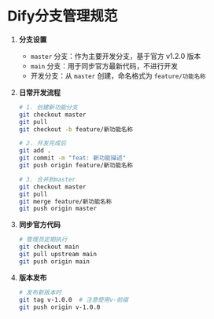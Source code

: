 # Dify分支管理规范

1. **分支设置**

   - `master` 分支：作为主要开发分支，基于官方 v1.2.0 版本
   - `main` 分支：用于同步官方最新代码，不进行开发
   - 开发分支：从 `master` 创建，命名格式为 `feature/功能名称`

2. **日常开发流程**

   ```bash
   # 1. 创建新功能分支
   git checkout master
   git pull
   git checkout -b feature/新功能名称
   
   # 2. 开发完成后
   git add .
   git commit -m "feat: 新功能描述"
   git push origin feature/新功能名称
   
   # 3. 合并到master
   git checkout master
   git pull
   git merge feature/新功能名称
   git push origin master
   ```

3. **同步官方代码**

   ```bash
   # 管理员定期执行
   git checkout main
   git pull upstream main
   git push origin main
   ```

4. **版本发布**

   ```bash
   # 发布新版本时
   git tag v-1.0.0  # 注意使用v-前缀
   git push origin v-1.0.0
   ```
